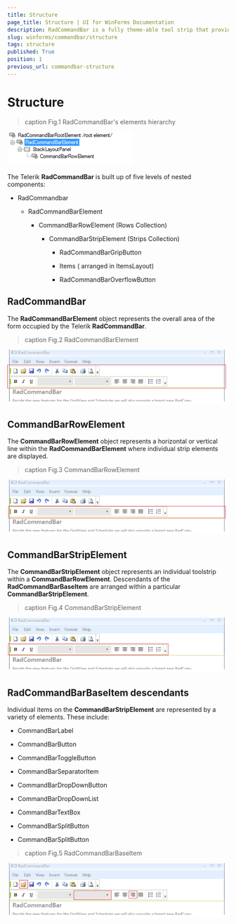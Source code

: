 ```yaml
---
title: Structure
page_title: Structure | UI for WinForms Documentation
description: RadCommandBar is a fully theme-able tool strip that provides unprecedented flexibility
slug: winforms/commandbar/structure
tags: structure
published: True
position: 1
previous_url: commandbar-structure
---
```


# Structure 

>caption Fig.1 RadCommandBar's elements hierarchy

![commandbar-structure 005](images/commandbar-structure005.png)

The Telerik __RadCommandBar__ is built up of five levels of nested components:
      

* RadCommandbar

	* RadCommandBarElement

		* CommandBarRowElement (Rows Collection)

			* CommandBarStripElement (Strips Collection)

				* RadCommandBarGripButton

				* Items ( arranged in ItemsLayout)

				* RadCommandBarOverflowButton

## RadCommandBar

The __RadCommandBarElement__ object represents the overall area of the form occupied by the Telerik __RadCommandBar__.

>caption Fig.2 RadCommandBarElement

![commandbar-structure 001](images/commandbar-structure001.png)

## CommandBarRowElement

The __CommandBarRowElement__ object represents a horizontal or vertical line within the __RadCommandBarElement__ where individual strip elements are displayed.

>caption Fig.3 CommandBarRowElement

![commandbar-structure 002](images/commandbar-structure002.png)

## CommandBarStripElement

The __CommandBarStripElement__ object represents an individual toolstrip within a __CommandBarRowElement__. Descendants of the __RadCommandBarBaseItem__ are arranged within a particular __CommandBarStripElement__.

>caption Fig.4 CommandBarStripElement

![commandbar-structure 003](images/commandbar-structure003.png)

## RadCommandBarBaseItem descendants

Individual items on the __CommandBarStripElement__ are represented by a variety of elements. These include:

* CommandBarLabel

* CommandBarButton

* CommandBarToggleButton

* CommandBarSeparatorItem

* CommandBarDropDownButton

* CommandBarDropDownList

* CommandBarTextBox

* CommandBarSplitButton

* CommandBarSplitButton

>caption Fig.5 RadCommandBarBaseItem 

![commandbar-structure 004](images/commandbar-structure004.png)
